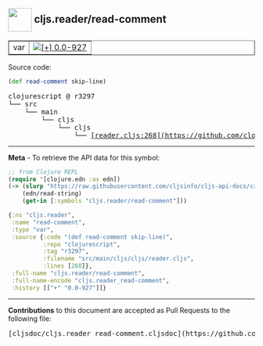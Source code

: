 ## <img width="48px" valign="middle" src="http://i.imgur.com/Hi20huC.png"> cljs.reader/read-comment

 <table border="1">
<tr>

<td>var</td>
<td><a href="https://github.com/cljsinfo/cljs-api-docs/tree/0.0-927"><img valign="middle" alt="[+] 0.0-927" src="https://img.shields.io/badge/+-0.0--927-lightgrey.svg"></a> </td>
</tr>
</table>






Source code:

```clj
(def read-comment skip-line)
```

 <pre>
clojurescript @ r3297
└── src
    └── main
        └── cljs
            └── cljs
                └── <ins>[reader.cljs:268](https://github.com/clojure/clojurescript/blob/r3297/src/main/cljs/cljs/reader.cljs#L268)</ins>
</pre>


---

__Meta__ - To retrieve the API data for this symbol:

```clj
;; from Clojure REPL
(require '[clojure.edn :as edn])
(-> (slurp "https://raw.githubusercontent.com/cljsinfo/cljs-api-docs/catalog/cljs-api.edn")
    (edn/read-string)
    (get-in [:symbols "cljs.reader/read-comment"]))
```

```clj
{:ns "cljs.reader",
 :name "read-comment",
 :type "var",
 :source {:code "(def read-comment skip-line)",
          :repo "clojurescript",
          :tag "r3297",
          :filename "src/main/cljs/cljs/reader.cljs",
          :lines [268]},
 :full-name "cljs.reader/read-comment",
 :full-name-encode "cljs.reader_read-comment",
 :history [["+" "0.0-927"]]}

```

---

__Contributions__ to this document are accepted as Pull Requests to the following file:

 <pre>
[cljsdoc/cljs.reader_read-comment.cljsdoc](https://github.com/cljsinfo/cljs-api-docs/blob/master/cljsdoc/cljs.reader_read-comment.cljsdoc)
</pre>

